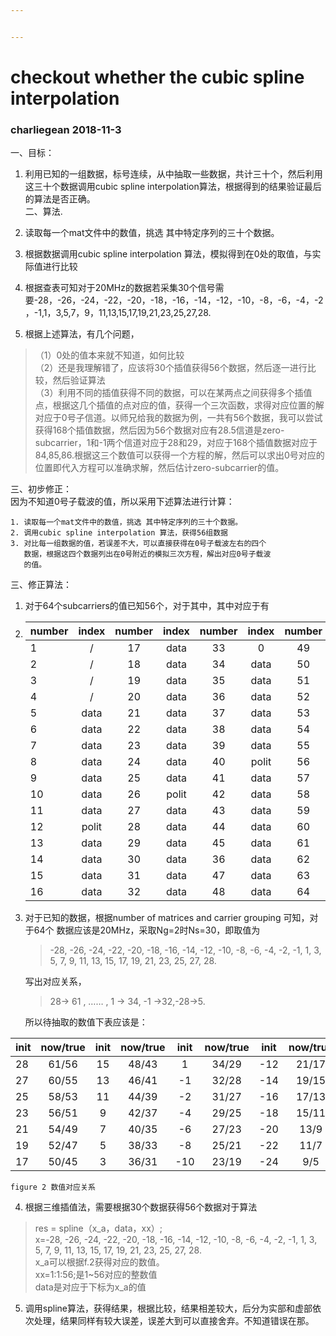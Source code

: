 ```yaml
---


---
```


<h1 id="checkout-whether-the-cubic-spline-interpolation">checkout whether the cubic spline interpolation</h1>
<h3 id="charliegean--2018-11-3">charliegean  2018-11-3</h3>
<p>一、目标：</p>
<ol>
<li>
<p>利用已知的一组数据，标号连续，从中抽取一些数据，共计三十个，然后利用这三十个数据调用cubic spline interpolation算法，根据得到的结果验证最后的算法是否正确。<br>
二、算法.</p>
</li>
<li>
<p>读取每一个mat文件中的数值，挑选 其中特定序列的三十个数据。</p>
</li>
<li>
<p>根据数据调用cubic spline interpolation 算法，模拟得到在0处的取值，与实际值进行比较</p>
</li>
<li>
<p>根据查表可知对于20MHz的数据若采集30个信号需要-28，-26，-24，-22，-20，-18，-16，-14，-12，-10，-8，-6，-4，-2，-1,1，3,5,7，9，11,13,15,17,19,21,23,25,27,28.</p>
</li>
<li>
<p>根据上述算法，有几个问题，</p>
</li>
</ol>
<blockquote>
<p>（1）0处的值本来就不知道，如何比较<br>
（2）还是我理解错了，应该将30个插值获得56个数据，然后逐一进行比较，然后验证算法<br>
（3）利用不同的插值获得不同的数据，可以在某两点之间获得多个插值点，根据这几个插值的点对应的值，获得一个三次函数，求得对应位置的解对应于0号子信道。以师兄给我的数据为例，一共有56个数据，我可以尝试获得168个插值数据，然后因为56个数据对应有28.5信道是zero-subcarrier，1和-1两个信道对应于28和29，对应于168个插值数据对应于84,85,86.根据这三个数值可以获得一个方程的解，然后可以求出0号对应的位置即代入方程可以准确求解，然后估计zero-subcarrier的值。</p>
</blockquote>
<p>三、初步修正：<br>
因为不知道0号子载波的值，所以采用下述算法进行计算：</p>
<pre><code>1. 读取每一个mat文件中的数值，挑选 其中特定序列的三十个数据。
2. 调用cubic spline interpolation 算法，获得56组数据
3. 对比每一组数据的值，若误差不大，可以直接获得在0号子载波左右的四个
   数据，根据这四个数据列出在0号附近的模拟三次方程，解出对应0号子载波
   的值。
</code></pre>
<p>三、修正算法：</p>
<ol>
<li>
<p>对于64个subcarriers的值已知56个，对于其中，其中对应于有</p>
</li>
<li>

<table>
<thead>
<tr>
<th>number</th>
<th align="center">index</th>
<th align="center">number</th>
<th align="center">index</th>
<th align="center">number</th>
<th align="center">index</th>
<th align="center">number</th>
<th align="right">index</th>
</tr>
</thead>
<tbody>
<tr>
<td>1</td>
<td align="center">/</td>
<td align="center">17</td>
<td align="center">data</td>
<td align="center">33</td>
<td align="center">0</td>
<td align="center">49</td>
<td align="right">data</td>
</tr>
<tr>
<td>2</td>
<td align="center">/</td>
<td align="center">18</td>
<td align="center">data</td>
<td align="center">34</td>
<td align="center">data</td>
<td align="center">50</td>
<td align="right">data</td>
</tr>
<tr>
<td>3</td>
<td align="center">/</td>
<td align="center">19</td>
<td align="center">data</td>
<td align="center">35</td>
<td align="center">data</td>
<td align="center">51</td>
<td align="right">data</td>
</tr>
<tr>
<td>4</td>
<td align="center">/</td>
<td align="center">20</td>
<td align="center">data</td>
<td align="center">36</td>
<td align="center">data</td>
<td align="center">52</td>
<td align="right">data</td>
</tr>
<tr>
<td>5</td>
<td align="center">data</td>
<td align="center">21</td>
<td align="center">data</td>
<td align="center">37</td>
<td align="center">data</td>
<td align="center">53</td>
<td align="right">data</td>
</tr>
<tr>
<td>6</td>
<td align="center">data</td>
<td align="center">22</td>
<td align="center">data</td>
<td align="center">38</td>
<td align="center">data</td>
<td align="center">54</td>
<td align="right">polit</td>
</tr>
<tr>
<td>7</td>
<td align="center">data</td>
<td align="center">23</td>
<td align="center">data</td>
<td align="center">39</td>
<td align="center">data</td>
<td align="center">55</td>
<td align="right">data</td>
</tr>
<tr>
<td>8</td>
<td align="center">data</td>
<td align="center">24</td>
<td align="center">data</td>
<td align="center">40</td>
<td align="center">polit</td>
<td align="center">56</td>
<td align="right">data</td>
</tr>
<tr>
<td>9</td>
<td align="center">data</td>
<td align="center">25</td>
<td align="center">data</td>
<td align="center">41</td>
<td align="center">data</td>
<td align="center">57</td>
<td align="right">data</td>
</tr>
<tr>
<td>10</td>
<td align="center">data</td>
<td align="center">26</td>
<td align="center">polit</td>
<td align="center">42</td>
<td align="center">data</td>
<td align="center">58</td>
<td align="right">data</td>
</tr>
<tr>
<td>11</td>
<td align="center">data</td>
<td align="center">27</td>
<td align="center">data</td>
<td align="center">43</td>
<td align="center">data</td>
<td align="center">59</td>
<td align="right">data</td>
</tr>
<tr>
<td>12</td>
<td align="center">polit</td>
<td align="center">28</td>
<td align="center">data</td>
<td align="center">44</td>
<td align="center">data</td>
<td align="center">60</td>
<td align="right">data</td>
</tr>
<tr>
<td>13</td>
<td align="center">data</td>
<td align="center">29</td>
<td align="center">data</td>
<td align="center">45</td>
<td align="center">data</td>
<td align="center">61</td>
<td align="right">data</td>
</tr>
<tr>
<td>14</td>
<td align="center">data</td>
<td align="center">30</td>
<td align="center">data</td>
<td align="center">36</td>
<td align="center">data</td>
<td align="center">62</td>
<td align="right">/</td>
</tr>
<tr>
<td>15</td>
<td align="center">data</td>
<td align="center">31</td>
<td align="center">data</td>
<td align="center">47</td>
<td align="center">data</td>
<td align="center">63</td>
<td align="right">/</td>
</tr>
<tr>
<td>16</td>
<td align="center">data</td>
<td align="center">32</td>
<td align="center">data</td>
<td align="center">48</td>
<td align="center">data</td>
<td align="center">64</td>
<td align="right">/</td>
</tr>
</tbody>
</table></li>
<li>
<p>对于已知的数据，根据number of matrices and carrier grouping 可知，对于64个 数据应该是20MHz，采取Ng=2时Ns=30，即取值为</p>
<blockquote>
<p>-28, -26, -24, -22, -20, -18, -16, -14, -12, -10, -8, -6, -4, -2, -1, 1, 3, 5, 7, 9, 11, 13, 15, 17, 19, 21, 23, 25, 27, 28.</p>
</blockquote>
<p>写出对应关系，</p>
<blockquote>
<p>28-&gt; 61 , …… , 1 -&gt; 34, -1 -&gt;32,-28-&gt;5.</p>
</blockquote>
<p>所以待抽取的数值下表应该是：</p>
</li>
</ol>

<table>
<thead>
<tr>
<th>init</th>
<th align="center">now/true</th>
<th align="center">init</th>
<th align="center">now/true</th>
<th align="center">init</th>
<th align="center">now/true</th>
<th align="center">init</th>
<th align="center">now/true</th>
<th align="center">init</th>
<th align="center">now/true</th>
</tr>
</thead>
<tbody>
<tr>
<td>28</td>
<td align="center">61/56</td>
<td align="center">15</td>
<td align="center">48/43</td>
<td align="center">1</td>
<td align="center">34/29</td>
<td align="center">-12</td>
<td align="center">21/17</td>
<td align="center">-26</td>
<td align="center">7/3</td>
</tr>
<tr>
<td>27</td>
<td align="center">60/55</td>
<td align="center">13</td>
<td align="center">46/41</td>
<td align="center">-1</td>
<td align="center">32/28</td>
<td align="center">-14</td>
<td align="center">19/15</td>
<td align="center">-28</td>
<td align="center">5/1</td>
</tr>
<tr>
<td>25</td>
<td align="center">58/53</td>
<td align="center">11</td>
<td align="center">44/39</td>
<td align="center">-2</td>
<td align="center">31/27</td>
<td align="center">-16</td>
<td align="center">17/13</td>
<td align="center"></td>
<td align="center"></td>
</tr>
<tr>
<td>23</td>
<td align="center">56/51</td>
<td align="center">9</td>
<td align="center">42/37</td>
<td align="center">-4</td>
<td align="center">29/25</td>
<td align="center">-18</td>
<td align="center">15/11</td>
<td align="center"></td>
<td align="center"></td>
</tr>
<tr>
<td>21</td>
<td align="center">54/49</td>
<td align="center">7</td>
<td align="center">40/35</td>
<td align="center">-6</td>
<td align="center">27/23</td>
<td align="center">-20</td>
<td align="center">13/9</td>
<td align="center"></td>
<td align="center"></td>
</tr>
<tr>
<td>19</td>
<td align="center">52/47</td>
<td align="center">5</td>
<td align="center">38/33</td>
<td align="center">-8</td>
<td align="center">25/21</td>
<td align="center">-22</td>
<td align="center">11/7</td>
<td align="center"></td>
<td align="center"></td>
</tr>
<tr>
<td>17</td>
<td align="center">50/45</td>
<td align="center">3</td>
<td align="center">36/31</td>
<td align="center">-10</td>
<td align="center">23/19</td>
<td align="center">-24</td>
<td align="center">9/5</td>
<td align="center"></td>
<td align="center"></td>
</tr>
</tbody>
</table><pre><code>figure 2 数值对应关系
</code></pre>
<ol start="4">
<li>根据三维插值法，需要根据30个数据获得56个数据对于算法</li>
</ol>
<blockquote>
<p>res = spline（x_a，data，xx）;<br>
x=-28, -26, -24, -22, -20, -18, -16, -14, -12, -10, -8, -6, -4, -2, -1, 1, 3, 5, 7, 9, 11, 13, 15, 17, 19, 21, 23, 25, 27, 28.<br>
x_a可以根据f.2获得对应的数值。<br>
xx=1:1:56;是1~56对应的整数值<br>
data是对应于下标为x_a的值</p>
</blockquote>
<ol start="5">
<li>调用spline算法，获得结果，根据比较，结果相差较大，后分为实部和虚部依次处理，结果同样有较大误差，误差大到可以直接舍弃。不知道错误在那。</li>
</ol>

